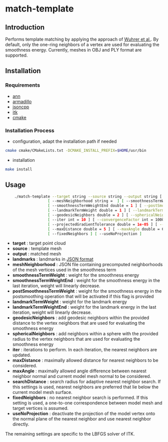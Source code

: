 # match-template

## Introduction

Performs template matching by applying the approach of [Wuhrer et al.][1].
By default, only the one-ring neighbors of a vertex are used for evaluating the smoothness energy.
Currently, meshes in OBJ and PLY format are supported.

## Installation

### Requirements

- [ann](https://www.cs.umd.edu/~mount/ANN)
- [armadillo](http://arma.sourceforge.net)
- [jsoncpp](https://github.com/open-source-parsers/jsoncpp)
- [itk](https://itk.org)
- [cmake](https://cmake.org)

### Installation Process

- configuration, adapt the installation path if needed
```sh
cmake cmake/CMakeLists.txt -DCMAKE_INSTALL_PREFIX=$HOME/usr/bin
```
- installation
```sh
make install
```
## Usage

```sh
    ./match-template --target string --source string --output string [ --landmarks string =  ]
                   [ --meshNeighborhood string =  ] [ --smoothnessTermWeight double = 1 ]
                   [ --smoothnessTermWeightEnd double = 1 ] [ --postSmoothnessTermWeight double = 0 ]
                   [ --landmarkTermWeight double = 1 ] [ --landmarkTermWeightEnd double = 1 ]
                   [ --geodesicNeighbors double = 2 ] [ --sphericalNeighbors double = 2 ]
                   [ --iter int = 10 ] [ --convergenceFactor int = 10000000 ]
                   [ --projectedGradientTolerance double = 1e-05 ] [ --maxFunctionEvals int = 1000 ]
                   [ --maxDistance double = 5 ] [ --maxAngle double = 60 ] [ --searchRadius double = 0 ]
                   [ --fixedNeighbors ] [ --useNoProjection ]
```

- **target** : target point cloud
- **source**  : template mesh
- **output** : matched mesh
- **landmarks** : landmarks in [JSON format][2]
- **meshNeighborhood** : JSON file containing precomputed neighborhoods of the mesh vertices used in the smoothness term
- **smoothnessTermWeight** : weight for the smoothness energy
- **smoothnessTermWeightEnd** : weight for the smoothness energy in the last iteration, weight will linearly decrease.
- **postSmoothnessTermWeight** : weight for the smoothness energy in the postsmoothing operation that will be activated if this flag is provided
- **landmarkTermWeight** : weight for the landmark energy
- **landmarkTermWeightEnd** : weight for the landmark energy in the last iteration, weight will linearly decrease.
- **geodesicNeighbors** : add geodesic neighbors within the provided distance to the vertex neighbors that are used for evaluating the smoothness energy
- **sphericalNeighbors** : add neighbors within a sphere with the provided radius to the vertex neighbors that are used for evaluating the smoothness energy
- **iter** : iterations to perform. In each iteration, the nearest neighbors are updated.
- **maxDistance** : maximally allowed distance for nearest neighbors to be considered.
- **maxAngle** : maximally allowed angle difference between nearest neighbor normal and current model mesh normal to be considered.
- **searchDistance** : search radius for adaptive nearest neighbor search. If this settings is used, nearest neighbors are preferred that lie below the current model mesh surface.
- **fixedNeighbors** : no nearest neighbor search is performed. If this setting is used, a one-to-one correspondence between model mesh and target vertices is assumed.
- **useNoProjection** : deactivate the projection of the model vertex onto the normal plane of the nearest neighbor and use nearest neighbor directly.

The remaining settings are specific to the LBFGS solver of ITK.

[1]: https://arxiv.org/abs/1306.4478
[2]: ../dataFormats/landmarks.md
